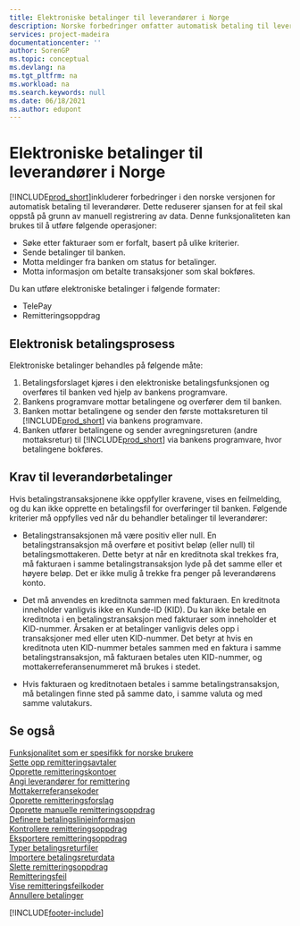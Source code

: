 ```yaml
---
title: Elektroniske betalinger til leverandører i Norge
description: Norske forbedringer omfatter automatisk betaling til leverandører i den norske versjonen av Business Central.
services: project-madeira
documentationcenter: ''
author: SorenGP
ms.topic: conceptual
ms.devlang: na
ms.tgt_pltfrm: na
ms.workload: na
ms.search.keywords: null
ms.date: 06/18/2021
ms.author: edupont
---
```

# <a name="electronic-payments-to-vendors-in-norway"></a><a name="electronic-payments-to-vendors-in-norway"></a><a name="electronic-payments-to-vendors-in-norway"></a>Elektroniske betalinger til leverandører i Norge
[!INCLUDE[prod_short](../../includes/prod_short.md)]inkluderer forbedringer i den norske versjonen for automatisk betaling til leverandører. Dette reduserer sjansen for at feil skal oppstå på grunn av manuell registrering av data. Denne funksjonaliteten kan brukes til å utføre følgende operasjoner:  

- Søke etter fakturaer som er forfalt, basert på ulike kriterier.  
- Sende betalinger til banken.  
- Motta meldinger fra banken om status for betalinger.  
- Motta informasjon om betalte transaksjoner som skal bokføres.  

Du kan utføre elektroniske betalinger i følgende formater:  

- TelePay  
- Remitteringsoppdrag  

## <a name="electronic-payment-process"></a><a name="electronic-payment-process"></a><a name="electronic-payment-process"></a>Elektronisk betalingsprosess
Elektroniske betalinger behandles på følgende måte:  

1.  Betalingsforslaget kjøres i den elektroniske betalingsfunksjonen og overføres til banken ved hjelp av bankens programvare.  
2.  Bankens programvare mottar betalingene og overfører dem til banken.  
3.  Banken mottar betalingene og sender den første mottaksreturen til [!INCLUDE[prod_short](../../includes/prod_short.md)] via bankens programvare.  
4.  Banken utfører betalingene og sender avregningsreturen (andre mottaksretur) til [!INCLUDE[prod_short](../../includes/prod_short.md)] via bankens programvare, hvor betalingene bokføres.  

## <a name="vendor-payment-requirements"></a><a name="vendor-payment-requirements"></a><a name="vendor-payment-requirements"></a>Krav til leverandørbetalinger
Hvis betalingstransaksjonene ikke oppfyller kravene, vises en feilmelding, og du kan ikke opprette en betalingsfil for overføringer til banken. Følgende kriterier må oppfylles ved når du behandler betalinger til leverandører:  

- Betalingstransaksjonen må være positiv eller null. En betalingstransaksjon må overføre et positivt beløp (eller null) til betalingsmottakeren. Dette betyr at når en kreditnota skal trekkes fra, må fakturaen i samme betalingstransaksjon lyde på det samme eller et høyere beløp. Det er ikke mulig å trekke fra penger på leverandørens konto.  

- Det må anvendes en kreditnota sammen med fakturaen. En kreditnota inneholder vanligvis ikke en Kunde-ID (KID). Du kan ikke betale en kreditnota i en betalingstransaksjon med fakturaer som inneholder et KID-nummer. Årsaken er at betalinger vanligvis deles opp i transaksjoner med eller uten KID-nummer. Det betyr at hvis en kreditnota uten KID-nummer betales sammen med en faktura i samme betalingstransaksjon, må fakturaen betales uten KID-nummer, og mottakerreferansenummeret må brukes i stedet.  

- Hvis fakturaen og kreditnotaen betales i samme betalingstransaksjon, må betalingen finne sted på samme dato, i samme valuta og med samme valutakurs.  

## <a name="see-also"></a><a name="see-also"></a><a name="see-also"></a>Se også
 [Funksjonalitet som er spesifikk for norske brukere](norway-local-functionality.md)   
 [Sette opp remitteringsavtaler](how-to-set-up-remittance-agreements.md)   
 [Opprette remitteringskontoer](how-to-create-remittance-accounts.md)   
 [Angi leverandører for remittering](how-to-set-up-vendors-for-remittance.md)   
 [Mottakerreferansekoder](recipient-reference-codes.md)   
 [Opprette remitteringsforslag](how-to-create-remittance-suggestions.md)   
 [Opprette manuelle remitteringsoppdrag](how-to-create-manual-remittance-payments.md)   
 [Definere betalingslinjeinformasjon](how-to-set-up-payment-line-information.md)   
 [Kontrollere remitteringsoppdrag](how-to-test-remittance-payments.md)   
 [Eksportere remitteringsoppdrag](how-to-export-remittance-payments.md)   
 [Typer betalingsreturfiler](types-of-payment-returns-files.md)   
 [Importere betalingsreturdata](how-to-import-payment-return-data.md)   
 [Slette remitteringsoppdrag](how-to-delete-remittance-payment-orders.md)   
 [Remitteringsfeil](remittance-errors.md)   
 [Vise remitteringsfeilkoder](how-to-view-remittance-error-codes.md)   
 [Annullere betalinger](how-to-cancel-payments.md)


[!INCLUDE[footer-include](../../includes/footer-banner.md)]
